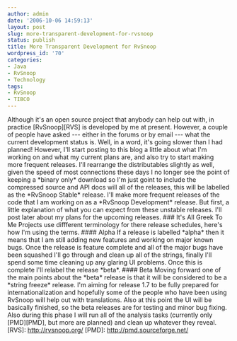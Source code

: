 ```yaml
---
author: admin
date: '2006-10-06 14:59:13'
layout: post
slug: more-transparent-development-for-rvsnoop
status: publish
title: More Transparent Development for RvSnoop
wordpress_id: '70'
categories:
- Java
- RvSnoop
- Technology
tags:
- RvSnoop
- TIBCO
---
```


Although it's an open source project that anybody can help out with, in
practice [RvSnoop][RVS] is developed by me at present. However, a couple
of people have asked --- either in the forums or by email --- what the
current development status is. Well, in a word, it's going slower than I
had planned! However, I'll start posting to this blog a little about
what I'm working on and what my current plans are, and also try to start
making more frequent releases. I'll rearrange the distributables
slightly as well, given the speed of most connections these days I no
longer see the point of keeping a \*binary only\* download so I'm just
goint to include the compressed source and API docs will all of the
releases, this will be labelled as the \*RvSnoop Stable\* release. I'll
make more frequent releases of the code that I am working on as a
\*RvSnoop Development\* release. But first, a little explanation of what
you can expect from these unstable releases. I'll post later about my
plans for the upcoming releases. \#\#\# It's All Greek To Me Projects
use diffferent terminology for there release schedules, here's how I'm
using the terms. \#\#\#\# Alpha If a release is labelled \*alpha\* then
it means that I am still adding new features and working on major known
bugs. Once the release is feature complete and all of the major bugs
have been squashed I'll go through and clean up all of the strings,
finally I'll spend some time cleaning up any glaring UI problems. Once
this is complete I'll relabel the release \*beta\*. \#\#\#\# Beta Moving
forward one of the main points about the \*beta\* release is that it
will be considered to be a \*string freeze\* release. I'm aiming for
release 1.7 to be fully prepared for internationalization and hopefully
some of the people who have been using RvSnoop will help out with
translations. Also at this point the UI will be basically finished, so
the beta releases are for testing and minor bug fixing. Also during this
phase I will run all of the analysis tasks (currently only [PMD][PMD],
but more are planned) and clean up whatever they reveal. [RVS]:
http://rvsnoop.org/ [PMD]: http://pmd.sourceforge.net/
